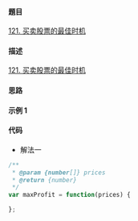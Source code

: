 #### 題目

[121. 买卖股票的最佳时机](https://leetcode-cn.com/problems/best-time-to-buy-and-sell-stock/)

#### 描述

[121. 买卖股票的最佳时机](https://leetcode-cn.com/problems/best-time-to-buy-and-sell-stock/)

#### 思路

#### 示例 1

#### 代码

- 解法一

```js
/**
 * @param {number[]} prices
 * @return {number}
 */
var maxProfit = function(prices) {

};
```
